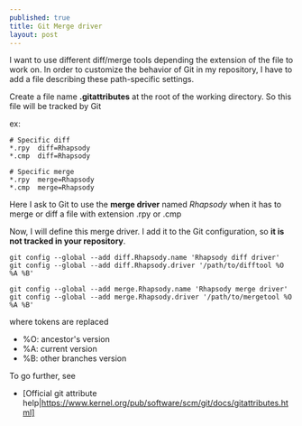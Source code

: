 ```yaml
---
published: true
title: Git Merge driver
layout: post
---
```

I want to use different diff/merge tools depending the extension of the file to work on.
In order to customize the behavior of Git in my repository, I have to add a file describing these path-specific settings.

Create a file name **.gitattributes** at the root of the working directory. So this file will be tracked by Git

ex:

```
# Specific diff
*.rpy  diff=Rhapsody
*.cmp  diff=Rhapsody

# Specific merge
*.rpy  merge=Rhapsody
*.cmp  merge=Rhapsody
```

Here I ask to Git to use the **merge driver** named *Rhapsody* when it has to merge or diff a file with extension .rpy or .cmp

Now, I will define this merge driver. I add it to the Git configuration, so **it is not tracked in your repository**.

```
git config --global --add diff.Rhapsody.name 'Rhapsody diff driver'
git config --global --add diff.Rhapsody.driver '/path/to/difftool %O %A %B'

git config --global --add merge.Rhapsody.name 'Rhapsody merge driver'
git config --global --add merge.Rhapsody.driver '/path/to/mergetool %O %A %B'
```

where tokens are replaced
 * %O: ancestor's version  
 * %A: current version
 * %B: other branches version

To go further, see
 * [Official git attribute help|https://www.kernel.org/pub/software/scm/git/docs/gitattributes.html]
